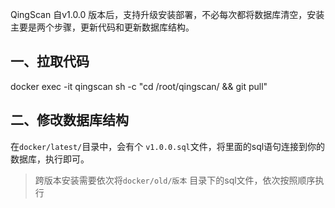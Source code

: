 QingScan 自v1.0.0 版本后，支持升级安装部署，不必每次都将数据库清空，安装主要是两个步骤，更新代码和更新数据库结构。

##  一、拉取代码

docker exec -it qingscan sh -c "cd /root/qingscan/  &&  git pull"

## 二、修改数据库结构

在`docker/latest/`目录中，会有个 `v1.0.0.sql`文件，将里面的sql语句连接到你的数据库，执行即可。



> 跨版本安装需要依次将`docker/old/版本` 目录下的sql文件，依次按照顺序执行
